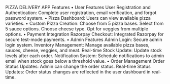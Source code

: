 PIZZA DELIVERY APP
Features
•	User Features User Registration and Authentication: Complete user registration, email verification, and forgot password system.
•	Pizza Dashboard: Users can view available pizza varieties.
•	Custom Pizza Creation: Choose from 5 pizza bases. Select from 5 sauce options. Choose cheese type. Opt for veggies from multiple options.
•	Payment Integration Razorpay Checkout: Integrated Razorpay for secure test-mode payments.
•	Admin Features Admin Login: Secure admin login system. Inventory Management: Manage available pizza bases, sauces, cheese, veggies, and meat. Real-time Stock Update: Update stock levels after each order. Notification System: Schedule notifications to admin email when stock goes below a threshold value.
•	Order Management Order Status Updates: Admin can change the order status. Real-time Status Updates: Order status changes are reflected in the user dashboard in real-time.
